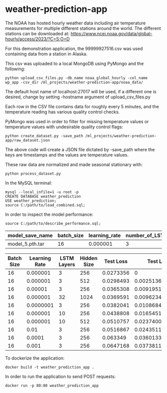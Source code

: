 # weather-prediction-app
The NOAA has hosted hourly weather data including air temperature measurements for multiple different stations around the world. The different stations can be downloaded at: https://www.ncei.noaa.gov/data/global-hourly/access/2023/?C=S;O=D

For this demonstration application, the 99999927516.csv was used containing data from a station in Alaska.

This csv was uploaded to a local MongoDB using PyMongo and the following:

```
python upload_csv_files.py -db_name noaa_global_hourly -col_name wp_app -csv_dir /ml_projects/weather-prediction-app/noaa_data/
```
The default host name of localhost:27017 will be used, if a different one is desired, change by setting -hostname argument of upload_csv_files.py

Each row in the CSV file contains data for roughly every 5 minutes, and the temperature reading has various quality control checks.

PyMongo was used in order to filter for missing temperature values or temperature values with undesirable quality control flags:

```
python create_dataset.py -save_path /ml_projects/weather-prediction-app/raw_dataset.json
```

The above code will create a JSON file dictated by -save_path where the keys are timestamps and the values are temperature values.

These raw data are normalized and made seasonal stationary with:

```
python process_dataset.py
```


In the MySQL terminal:
```
mysql --local_infile=1 -u root -p
CREATE DATABASE weather_prediction
USE weather_prediction;
source C:/path/to/load_combined.sql;
```
In order to inspect the model performance:
```
source C:/path/to/describe_performance.sql;
```

| model_save_name | batch_size | learning_rate | number_of_LSTM_layers | hidden_size | input_size | output_size | test_loss |
| --------------- | ---------- | ------------- | --------------------- | ----------- | ---------- | ----------- | --------- |
| model_5.pth.tar |         16 |      0.000001 |                     3 |         256 |         12 |          24 | 0.0273356 |


| Batch Size  | Learning Rate | LSTM Layers | Hidden Size | Test Loss | Test Loss Δ min.      |
| ----------- | ------------- | ----------- | ----------- | --------- | --------------------- |
|         16 |      0.000001 |            3 |         256 | 0.0273356 |                     0 |
|         16 |      0.000001 |            3 |         512 | 0.0298493 | 0.0025136861950159073 |
|         16 |       0.00001 |            3 |         256 | 0.0365308 |  0.009195137768983841 |
|         16 |      0.000001 |           32 |        1024 | 0.0369591 |  0.009623490273952484 |
|         16 |     0.0000001 |            3 |         256 | 0.0382041 |  0.010868437588214874 |
|         16 |      0.000001 |           10 |         256 | 0.0438808 |    0.0165451280772686 |
|         16 |      0.000001 |           10 |         512 | 0.0510757 |   0.02374005690217018 |
|         16 |          0.01 |            3 |         256 | 0.0516867 |   0.02435111254453659 |
|         16 |        0.0001 |            3 |         256 |  0.063349 |   0.03601333871483803 |
|         16 |         0.001 |            3 |         256 | 0.0647168 |   0.03738119825720787 |



To dockerize the application:
```
docker build -t weather_prediction_app .
```

In order to run the application to send POST requests:
```
docker run -p 80:80 weather_prediction_app
```





